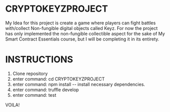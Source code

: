 # CRYPTOKEYZPROJECT

My Idea for this project is create a game where players can fight battles with/collect Non-fungible digital objects called Keyz.
For now the project has only implemented the non-fungible collectible aspect for the sake of My Smart Contract Essentials course, but I will be completing it in its entirety. 

# INSTRUCTIONS
1. Clone repository
2. enter command: cd CRYPTOKEYZPROJECT
3. enter command: npm install  -- install necessary dependencies.
4. enter command: truffle develop
5. enter command: test

VOILA! 
